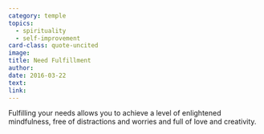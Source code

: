 ```yaml
---
category: temple
topics:
  - spirituality
  - self-improvement
card-class: quote-uncited
image:
title: Need Fulfillment
author:
date: 2016-03-22
text:  
link:
---
```

Fulfilling your needs allows you to achieve a level of enlightened mindfulness, free of distractions and worries and full of love and creativity.
